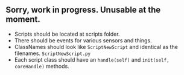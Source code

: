 ## Sorry, work in progress. Unusable at the moment.
* Scripts should be located at scripts folder.
* There should be events for various sensors and things.
* ClassNames should look like ```ScriptNewScript``` and identical as the filenames. ```ScriptNewScript.py```
* Each script class should have an ```handle(self)``` and ```init(self, coreHandle)``` methods.